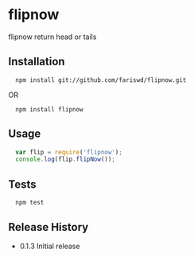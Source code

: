 flipnow
=========

flipnow return head or tails

## Installation
```shell
  npm install git://github.com/fariswd/flipnow.git
```
OR
```shell
  npm install flipnow
```

## Usage

```js
  var flip = require('flipnow');
  console.log(flip.flipNow());
```

## Tests
```shell
  npm test
```

## Release History

* 0.1.3 Initial release
